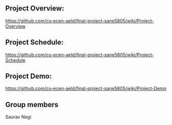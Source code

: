 ## Project Overview:
https://github.com/cu-ecen-aeld/final-project-sane5805/wiki/Project-Overview

## Project Schedule:
https://github.com/cu-ecen-aeld/final-project-sane5805/wiki/Project-Schedule

## Project Demo:
https://github.com/cu-ecen-aeld/final-project-sane5805/wiki/Project-Demo

## Group members
Saurav Negi 
